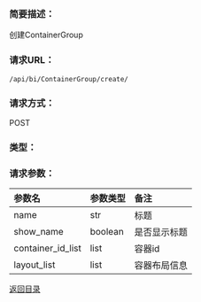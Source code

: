 ### **简要描述：**

创建ContainerGroup

### **请求URL：**

`/api/bi/ContainerGroup/create/`

### **请求方式：**

POST

### **类型：**


### **请求参数：**

|参数名|参数类型|备注|
|:--|:--|:--|
|name|str|标题|
|show_name|boolean|是否显示标题|
|container_id_list|list|容器id|
|layout_list|list|容器布局信息|

[返回目录](../base.md)

